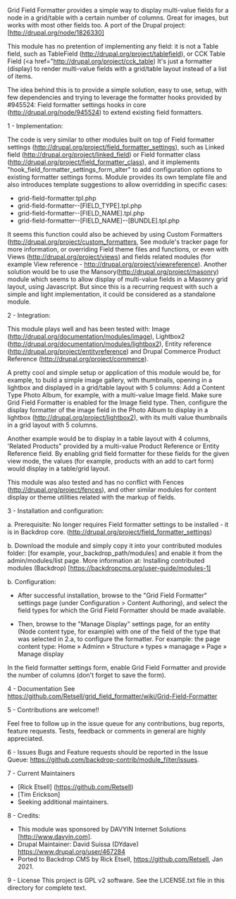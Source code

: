 Grid Field Formatter provides a simple way to display multi-value fields for 
a node in a grid/table with a certain number of columns. Great for images, 
but works with most other fields too. A port of the Drupal project:
[http://drupal.org/node/1826330]

This module has no pretention of implementing any field: it is not a Table
field, such as TableField (http://drupal.org/project/tablefield), or CCK Table
Field (<a href="http://drupal.org/project/cck_table)
It's just a formatter (display) to render multi-value fields with a grid/table
layout instead of a list of items.

The idea behind this is to provide a simple solution, easy to use, setup, with
few dependencies and trying to leverage the formatter hooks provided by
#945524: Field formatter settings hooks in core (http://drupal.org/node/945524)
to extend existing field formatters.

1 - Implementation:

The code is very similar to other modules built on top of Field formatter
settings (http://drupal.org/project/field_formatter_settings), such as Linked
field (http://drupal.org/project/linked_field) or Field formatter class
(http://drupal.org/project/field_formatter_class), and it implements
"hook_field_formatter_settings_form_alter" to add configuration options to
existing formatter settings forms. Module provides its own template file and
also introduces template suggestions to allow overridding in specific cases:
- grid-field-formatter.tpl.php
- grid-field-formatter--[FIELD_TYPE].tpl.php
- grid-field-formatter--[FIELD_NAME].tpl.php
- grid-field-formatter--[FIELD_NAME]--[BUNDLE].tpl.php

It seems this function could also be achieved by using Custom Formatters
(http://drupal.org/project/custom_formatters, See module's tracker page for
more information, or overriding Field theme files and functions, or even with
Views (http://drupal.org/project/views) and fields related modules (for example
View reference - http://drupal.org/project/viewreference).
Another solution would be to use the Mansory(http://drupal.org/project/masonry)
module which seems to allow display of multi-value fields in a Masonry grid
layout, using Javascript.
But since this is a recurring request with such a simple and light
implementation, it could be considered as a standalone module.


2 - Integration:

This module plays well and has been tested with:
Image (http://drupal.org/documentation/modules/image), Lightbox2
(http://drupal.org/documentation/modules/lightbox2), Entity reference
(http://drupal.org/project/entityreference) and Drupal Commerce Product
Reference (http://drupal.org/project/commerce).

A pretty cool and simple setup or application of this module would be, for
example, to build a simple image gallery, with thumbnails, opening in a
lightbox and displayed in a grid/table layout with 5 columns:
Add a Content Type Photo Album, for example, with a multi-value Image field.
Make sure Grid Field Formatter is enabled for the Image field type. Then,
configure the display formatter of the image field in the Photo Album to
display in a lightbox (http://drupal.org/project/lightbox2), with its multi
value thumbnails in a grid layout with 5 columns.

Another example would be to display in a table layout with 4 columns, 'Related
Products" provided by a multi-value Product Reference or Entity Reference
field. By enabling grid field formatter for these fields for the given view
mode, the values (for example, products with an add to cart form) would display
in a table/grid layout.

This module was also tested and has no conflict with Fences
(http://drupal.org/project/fences), and other similar modules for content
display or theme utilities related with the markup of fields.


3 - Installation and configuration:

a. Prerequisite: 
No longer requires Field formatter settings to be installed - it is in Backdrop core.
(http://drupal.org/project/field_formatter_settings)

b. Download the module and simply copy it into your contributed modules folder:
[for example, your_backdrop_path/modules] and enable it from the
admin/modules/list page.
More information at: Installing contributed modules (Backdrop)
[https://backdropcms.org/user-guide/modules-1]

b. Configuration:
- After successful installation, browse to the "Grid Field Formatter" settings
page (under Configuration > Content Authoring), and select the field types for which the
Grid Field Formatter should be made available.

- Then, browse to the "Manage Display" settings page, for an entity (Node
content type, for example) with one of the field of the type that was selected
in 2.a, to configure the formatter.
For example: the page content type:
Home » Adminn » Structure » types » managage » Page » Manage display

In the field formatter settings form, enable Grid Field Formatter and provide
the number of columns (don't forget to save the form).

4 - Documentation
See https://github.com/Retsell/grid_field_formatter/wiki/Grid-Field-Formatter

5 - Contributions are welcome!!

Feel free to follow up in the issue queue for any contributions, bug reports,
feature requests.
Tests, feedback or comments in general are highly appreciated.

6 - Issues
Bugs and Feature requests should be reported in the Issue Queue: https://github.com/backdrop-contrib/module_filter/issues.

7 - Current Maintainers
- [Rick Etsell] (https://github.com/Retsell) 
- [Tim Erickson]
- Seeking additional maintainers.

8 - Credits:
- This module was sponsored by DAVYIN Internet Solutions [http://www.davyin.com].
- Drupal Maintainer: David Suissa (DYdave) https://www.drupal.org/user/467284
- Ported to Backdrop CMS by Rick Etsell, https://github.com/Retsell, Jan 2021.

9 - License
This project is GPL v2 software. See the LICENSE.txt file in this directory for complete text.
